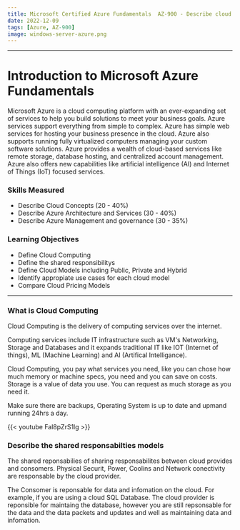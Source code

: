 ```yaml
---
title: Microsoft Certified Azure Fundamentals  AZ-900 - Describe cloud concepts
date: 2022-12-09
tags: [Azure, AZ-900]
image: windows-server-azure.png
---
```


---

<!-- Useful Starting Notes -->

# Introduction to Microsoft Azure Fundamentals

Microsoft Azure is a cloud computing platform with an ever-expanding set of services to help you build solutions to meet your business goals. Azure services support everything from simple to complex. Azure has simple web services for hosting your business presence in the cloud. Azure also supports running fully virtualized computers managing your custom software solutions. Azure provides a wealth of cloud-based services like remote storage, database hosting, and centralized account management. Azure also offers new capabilities like artificial intelligence (AI) and Internet of Things (IoT) focused services.

### Skills Measured

* Describe Cloud Concepts (20 - 40%)
* Describe Azure Architecture and Services (30 - 40%)
* Describe Azure Management and governance (30 - 35%)

### Learning Objectives

* Define Cloud Computing
* Define the shared responsibilitys
* Define Cloud Models including Public, Private and Hybrid
* Identify appropiate use cases for each cloud model
* Compare Cloud Pricing Models
---

### What is Cloud Computing

Cloud Computing is the delivery of computing services over the internet.

Computing services include IT infrastructure such as VM's Networking, Storage and Databases and it expands traditional IT like IOT (Internet of things), ML (Machine Learning) and AI (Artifical Intelligance).

Cloud Computing, you pay what services you need, like you can chose how much memory or machine specs, you need and you can save on costs. Storage is a value of data you use. You can request as much storage as you need it.

Make sure there are backups, Operating System is up to date and upmand running 24hrs a day.

{{< youtube Fal8pZrS1lg >}} 

### Describe the shared responsabilties models

The shared reponsabilies of sharing responsabilites between cloud provides and consomers. Physical  Securit, Power, Coolins and Network conectivity are responsable by the cloud provider.

The Consomer is reponsable for data and infomation on the cloud. For example, if you are using a cloud SQL Database. The cloud provider is reponsible for maintaing the database, however you are still repsonsable for the data and the data packets and updates and well as maintaining data and infomation.



